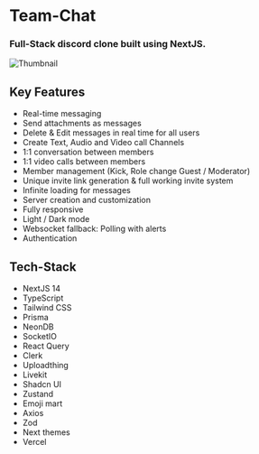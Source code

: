 # Team-Chat 
### Full-Stack discord clone built using NextJS.
![Thumbnail](https://github.com/sougata-github/Team-Chat/assets/102734212/50d3888c-3036-4c3b-9c73-2a867b9546e1)

## Key Features

- Real-time messaging
- Send attachments as messages
- Delete & Edit messages in real time for all users
- Create Text, Audio and Video call Channels
- 1:1 conversation between members
- 1:1 video calls between members
- Member management (Kick, Role change Guest / Moderator)
- Unique invite link generation & full working invite system
- Infinite loading for messages
- Server creation and customization
- Fully responsive
- Light / Dark mode
- Websocket fallback: Polling with alerts 
- Authentication

## Tech-Stack 

- NextJS 14
- TypeScript
- Tailwind CSS
- Prisma
- NeonDB
- SocketIO
- React Query
- Clerk
- Uploadthing
- Livekit
- Shadcn UI
- Zustand
- Emoji mart
- Axios
- Zod
- Next themes
- Vercel

